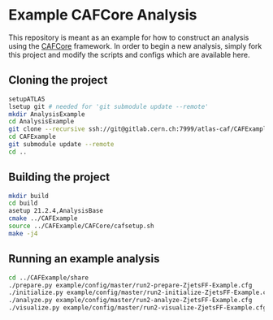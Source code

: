 Example CAFCore Analysis
=========================

This repository is meant as an example for how to construct an analysis using the [CAFCore](https://gitlab.cern.ch/atlas-caf/CAFCore) framework. In order to begin a new analysis, simply fork this project and modify the scripts and configs which are available here.

Cloning the project
--------------------

```bash
setupATLAS
lsetup git # needed for 'git submodule update --remote'
mkdir AnalysisExample
cd AnalysisExample
git clone --recursive ssh://git@gitlab.cern.ch:7999/atlas-caf/CAFExample.git
cd CAFExample
git submodule update --remote
cd ..
```

Building the project
---------------------

```bash
mkdir build
cd build
asetup 21.2.4,AnalysisBase
cmake ../CAFExample
source ../CAFExample/CAFCore/cafsetup.sh
make -j4
```

Running an example analysis
----------------------------

```bash
cd ../CAFExample/share
./prepare.py example/config/master/run2-prepare-ZjetsFF-Example.cfg
./initialize.py example/config/master/run2-initialize-ZjetsFF-Example.cfg
./analyze.py example/config/master/run2-analyze-ZjetsFF-Example.cfg
./visualize.py example/config/master/run2-visualize-ZjetsFF-Example.cfg
```